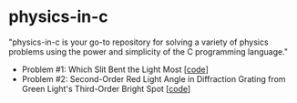 # physics-in-c
"physics-in-c is your go-to repository for solving a variety of physics problems using the power and simplicity of the C programming language."



* Problem #1: Which Slit Bent the Light Most [[code](problem-1.c)]
* Problem #2: Second-Order Red Light Angle in Diffraction Grating from Green Light's Third-Order Bright Spot [[code](problem-2.c)]
